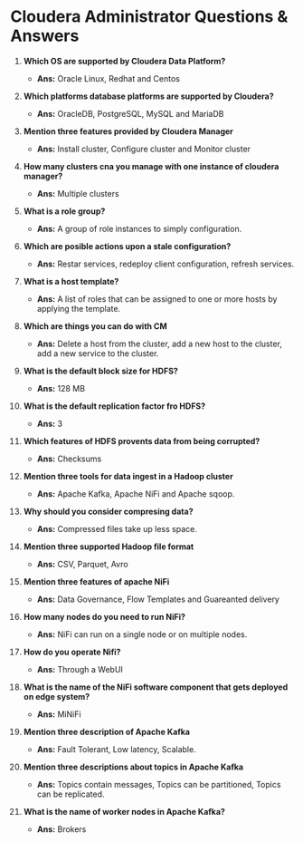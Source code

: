 # **Cloudera Administrator Questions & Answers**

1.	**Which OS are supported by Cloudera Data Platform?**
	-	**Ans:** Oracle Linux, Redhat and Centos
	
2.	**Which platforms database platforms are supported by Cloudera?**
	-	**Ans:**	OracleDB, PostgreSQL, MySQL and MariaDB

3.	**Mention three features provided by  Cloudera Manager**
	-	**Ans:**	Install cluster, Configure cluster and Monitor cluster
	
4.	**How many clusters cna you manage with one instance of cloudera manager?**
	-	**Ans:**	Multiple clusters

5.	**What is a role group?**
	-	**Ans:**	A group of role instances to simply configuration.
	
6.	**Which are posible actions upon a stale configuration?**
	-	**Ans:**	Restar services, redeploy client configuration, refresh services.

7.	**What is a host template?**
	-	**Ans:**	A list of roles that can be assigned to one or more hosts by applying the template.

8.	**Which are things you can do with CM**
	-	**Ans:**	Delete a host from the cluster, add a new host to the cluster, add a new service to the cluster.

9.	**What is the default block size for HDFS?**
	-	**Ans:**	128 MB

10.	**What is the default replication factor fro HDFS?**
	-	**Ans:**	3
	
11.	**Which features of HDFS provents data from being corrupted?**
	-	**Ans:**	Checksums

12.	**Mention three tools for data ingest in a Hadoop cluster**
	-	**Ans:**	Apache Kafka, Apache NiFi and Apache sqoop.

13.	**Why should you consider compresing data?**
	-	**Ans:**	Compressed files take up less space.

14.	**Mention three supported Hadoop file format**
	-	**Ans:**	CSV, Parquet, Avro

15.	**Mention three features of apache NiFi**
	-	**Ans:**	Data Governance, Flow Templates and Guareanted delivery

16.	**How many nodes do you need to run NiFi?**
	-	**Ans:**	NiFi can run on a single node or on multiple nodes.

17.	**How do you operate Nifi?**
	-	**Ans:**	Through a WebUI

18.	**What is the name of the NiFi software component that gets deployed on edge system?**
	-	**Ans:**	MiNiFi

19.	**Mention three description of Apache Kafka**
	-	**Ans:**	Fault Tolerant, Low latency, Scalable.

20.	**Mention three descriptions about topics in Apache Kafka**
	-	**Ans:**	Topics contain messages, Topics can be partitioned, Topics can be replicated.

21.	**What is the name of worker nodes in Apache Kafka?**
	-	**Ans:**	Brokers
		
		
		
		
		
		
		
		
		
		
		
		
		
		
		
		
		
		
		
